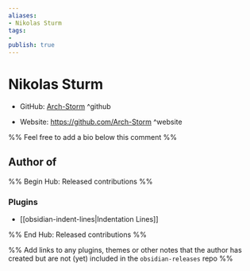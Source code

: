 ```yaml
---
aliases:
- Nikolas Sturm
tags:
- 
publish: true
---
```


# Nikolas Sturm

- GitHub: [Arch-Storm](https://github.com/Arch-Storm/) ^github
<!-- - Discord: `@` ^discord-->
- Website: <https://github.com/Arch-Storm> ^website
<!-- - [[Publish sites|Publish site]]: ^publish-->

%% Feel free to add a bio below this comment %%


## Author of

%% Begin Hub: Released contributions %%
### Plugins
- [[obsidian-indent-lines|Indentation Lines]]

%% End Hub: Released contributions %%

%% Add links to any plugins, themes or other notes that the author has created but are not (yet) included in the `obsidian-releases` repo %%

<!--
### Unlisted plugins

- 
-->

<!--
### Others

- 
-->

<!--
## Sponsor this author

- [[GitHub sponsors]]: [Sponsor @Arch-Storm on GitHub Sponsors](https://github.com/sponsors/Arch-Storm) ^github-sponsor
- [[Buy me a coffee]]: ^buy-me-a-coffee
- [[PayPal]]: ^paypal
- [[Patreon]]: ^patreon

-->

<!--
## Follow this author

- [[YouTube Channels|On YouTube]]: ^youtube
- Twitter: ^twitter
- ...
-->